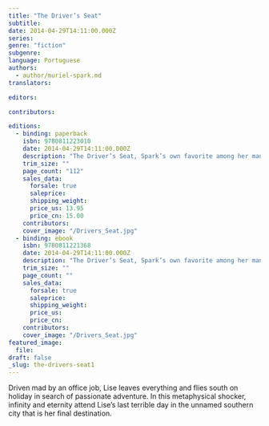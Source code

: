 ```yaml
---
title: "The Driver’s Seat"
subtitle:
date: 2014-04-29T14:11:00.000Z
series:
genre: "fiction"
subgenre:
language: Portuguese
authors:
  - author/muriel-spark.md
translators:

editors:

contributors:

editions:
  - binding: paperback
    isbn: 9780811223010
    date: 2014-04-29T14:11:00.000Z
    description: "The Driver’s Seat, Spark’s own favorite among her many novels, was hailed by the New Yorker as “her spiny and treacherous masterpiece” "
    trim_size: ""
    page_count: "112"
    sales_data:
      forsale: true
      saleprice:
      shipping_weight:
      price_us: 13.95
      price_cn: 15.00
    contributors:
    cover_image: "/Drivers_Seat.jpg"
  - binding: ebook
    isbn: 9780811221368
    date: 2014-04-29T14:11:00.000Z
    description: "The Driver’s Seat, Spark’s own favorite among her many novels, was hailed by the New Yorker as “her spiny and treacherous masterpiece” "
    trim_size: ""
    page_count: ""
    sales_data:
      forsale: true
      saleprice:
      shipping_weight:
      price_us:
      price_cn:
    contributors:
    cover_image: "/Drivers_Seat.jpg"
featured_image:
  file:
draft: false
_slug: the-drivers-seat1
---
```


Driven mad by an office job, Lise leaves everything and flies south on holiday in search of passionate adventure. In this metaphysical shocker, infinity and eternity attend Lise’s last terrible day in the unnamed southern city that is her final destination.

